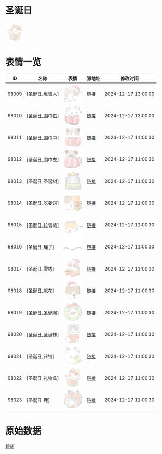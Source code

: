 # 圣诞日

<img src="./cover.png" height="60" alt="cover" />

# 表情一览

|ID|名称|表情|源地址|修改时间|
|----|----|----|----|----|
|98009|[圣诞日_堆雪人]|<img src="./pic/098009_%5B圣诞日_堆雪人%5D.png" height="60" alt="堆雪人"/>|[链接](https://i0.hdslb.com/bfs/garb/78dcf393cb8e8ed7cf171cac0e00c8c03d57c3ba.png)|2024-12-17 13:00:00|
|98010|[圣诞日_围巾右]|<img src="./pic/098010_%5B圣诞日_围巾右%5D.png" height="60" alt="围巾右"/>|[链接](https://i0.hdslb.com/bfs/garb/c83d49874766ea3febbb09e77e2a778d787ad54d.png)|2024-12-17 13:00:00|
|98011|[圣诞日_围巾中]|<img src="./pic/098011_%5B圣诞日_围巾中%5D.png" height="60" alt="围巾中"/>|[链接](https://i0.hdslb.com/bfs/garb/d22f3d57bbb372330e72a7b87a48a2f20276843a.png)|2024-12-17 11:00:30|
|98012|[圣诞日_围巾左]|<img src="./pic/098012_%5B圣诞日_围巾左%5D.png" height="60" alt="围巾左"/>|[链接](https://i0.hdslb.com/bfs/garb/ac9161fc71a04595c6a87165adf14b98de1341b3.png)|2024-12-17 11:00:30|
|98013|[圣诞日_圣诞树]|<img src="./pic/098013_%5B圣诞日_圣诞树%5D.png" height="60" alt="圣诞树"/>|[链接](https://i0.hdslb.com/bfs/garb/6eaefca1dbcc6b668da85bb8014a9b05ad9e0e47.png)|2024-12-17 11:00:30|
|98014|[圣诞日_吃姜饼]|<img src="./pic/098014_%5B圣诞日_吃姜饼%5D.png" height="60" alt="吃姜饼"/>|[链接](https://i0.hdslb.com/bfs/garb/ea2fc046655e94af7380df8e1a79167e3a57b5f4.png)|2024-12-17 11:00:30|
|98015|[圣诞日_拉雪橇]|<img src="./pic/098015_%5B圣诞日_拉雪橇%5D.png" height="60" alt="拉雪橇"/>|[链接](https://i0.hdslb.com/bfs/garb/c0210a26753747f485cc0a463e8c50fb041cd291.png)|2024-12-17 11:00:30|
|98016|[圣诞日_绳子]|<img src="./pic/098016_%5B圣诞日_绳子%5D.png" height="60" alt="绳子"/>|[链接](https://i0.hdslb.com/bfs/garb/e6f88b48af95efb4311dde9929f063f024504fd7.png)|2024-12-17 11:00:30|
|98017|[圣诞日_雪橇]|<img src="./pic/098017_%5B圣诞日_雪橇%5D.png" height="60" alt="雪橇"/>|[链接](https://i0.hdslb.com/bfs/garb/82918f245e2861f5fb40e0c59643831547a5c31a.png)|2024-12-17 11:00:30|
|98018|[圣诞日_献花]|<img src="./pic/098018_%5B圣诞日_献花%5D.png" height="60" alt="献花"/>|[链接](https://i0.hdslb.com/bfs/garb/e55d307e5bcdf9fa4f4218e06f068ec2d3cbebf4.png)|2024-12-17 11:00:30|
|98019|[圣诞日_圣诞圈]|<img src="./pic/098019_%5B圣诞日_圣诞圈%5D.png" height="60" alt="圣诞圈"/>|[链接](https://i0.hdslb.com/bfs/garb/392e6ff008a38cd492bf3b7fbd90ebc0e17b2de4.png)|2024-12-17 11:00:30|
|98020|[圣诞日_圣诞袜]|<img src="./pic/098020_%5B圣诞日_圣诞袜%5D.png" height="60" alt="圣诞袜"/>|[链接](https://i0.hdslb.com/bfs/garb/05c5a62b086601bc45e8dcbbb19b5fc5c87ea833.png)|2024-12-17 11:00:30|
|98021|[圣诞日_铃铛]|<img src="./pic/098021_%5B圣诞日_铃铛%5D.png" height="60" alt="铃铛"/>|[链接](https://i0.hdslb.com/bfs/garb/648237c854cdbf818b86a52ecdbaca1cbbac4f7e.png)|2024-12-17 11:00:30|
|98022|[圣诞日_礼物盒]|<img src="./pic/098022_%5B圣诞日_礼物盒%5D.png" height="60" alt="礼物盒"/>|[链接](https://i0.hdslb.com/bfs/garb/08aa0ec6d0f5e391ea16b8c568b5ebe1dbc9c3e7.png)|2024-12-17 11:00:30|
|98023|[圣诞日_鹿]|<img src="./pic/098023_%5B圣诞日_鹿%5D.png" height="60" alt="鹿"/>|[链接](https://i0.hdslb.com/bfs/garb/dddef53e459cfa04a4c2cce2914caafdab34b70a.png)|2024-12-17 11:00:30|

# 原始数据

[跳转](./raw.json)

